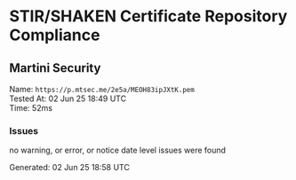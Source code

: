 # STIR/SHAKEN Certificate Repository Compliance

## Martini Security

Name: `https://p.mtsec.me/2e5a/MEOH83ipJXtK.pem`\
Tested At: 02 Jun 25 18:49 UTC\
Time: 52ms

### Issues

no warning, or error, or notice date level issues were found

Generated: 02 Jun 25 18:58 UTC